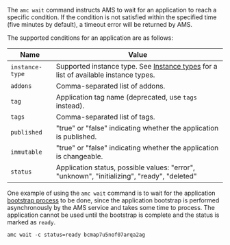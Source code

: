 The `amc wait` command instructs AMS to wait for an application to reach a specific condition. If the condition is not satisfied within the specified time (five minutes by default), a timeout error will be returned by AMS.

The supported conditions for an application are as follows:

Name            |  Value
----------------|------------
`instance-type` |  Supported instance type. See [Instance types](https://discourse.ubuntu.com/t/instances-types-reference/17764) for a list of available instance types.
`addons`        |  Comma-separated list of addons.
`tag`           |  Application tag name (deprecated, use `tags` instead).
`tags`          |  Comma-separated list of tags.
`published`     |  "true" or "false" indicating whether the application is published.
`immutable`     |  "true" or "false" indicating whether the application is changeable.
`status`        |  Application status, possible values: "error", "unknown", "initializing", "ready", "deleted"

One example of using the `amc wait` command is to wait for the application [bootstrap process](https://discourse.ubuntu.com/t/managing-applications/17760#bootstrap) to be done, since the application bootstrap is performed asynchronously by the AMS service and takes some time to process. The application cannot be used until the bootstrap is complete and the status is marked as `ready`.

    amc wait -c status=ready bcmap7u5nof07arqa2ag
